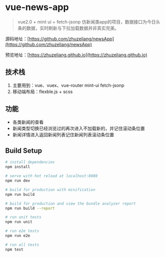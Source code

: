 # vue-news-app

> vue2.0 + mint ui + fetch-jsonp 仿新闻类app的项目，数据接口为今日头条的数据，实时刷新与下拉加载数据并非真实完美。

源码地址：[https://github.com/zhuzeliang/newsApp](https://github.com/zhuzeliang/newsApp)

预览地址：[https://zhuzeliang.github.io](https://zhuzeliang.github.io)

## 技术栈

1. 主要用到：vue、vuex、vue-router mint-ui fetch-jsonp
2. 移动端布局：flexble.js + scss

## 功能

- 各类新闻的查看
- 新闻类型切换已经浏览过的再次进入不加载新的，并记住滚动条位置
- 新闻详情进入返回新闻列表记住新闻列表滚动条位置


## Build Setup

``` bash
# install dependencies
npm install

# serve with hot reload at localhost:8080
npm run dev

# build for production with minification
npm run build

# build for production and view the bundle analyzer report
npm run build --report

# run unit tests
npm run unit

# run e2e tests
npm run e2e

# run all tests
npm test
```

